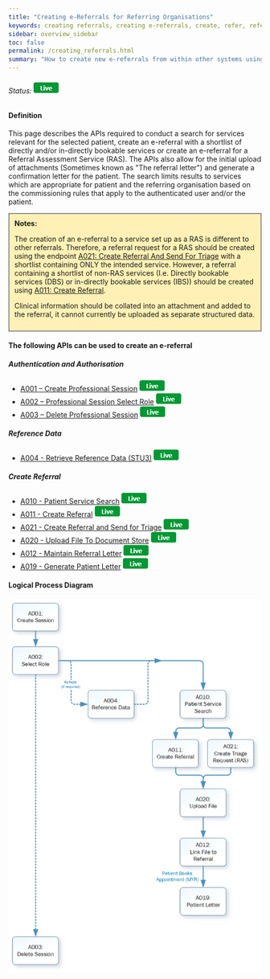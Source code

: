 ```yaml
---
title: "Creating e-Referrals for Referring Organisations"
keywords: creating referrals, creating e-referrals, create, refer, referring
sidebar: overview_sidebar
toc: false
permalink: /creating_referrals.html
summary: "How to create new e-referrals from within other systems using the e-RS integration APIs"
---
```


###### Status: ![Live](images/icons/api_live.png)

#### Definition

This page describes the APIs required to conduct a search for services relevant for the selected patient, create an e-referral with a shortlist of directly and/or in-directly bookable services or create an e-referral for a Referral Assessment Service (RAS). The APIs also allow for the initial upload of attachments (Sometimes known as "The referral letter") and generate a confirmation letter for the patient. The search limits results to services which are appropriate for patient and the referring organisation based on the commissioning rules that apply to the authenticated user and/or the patient.

<div style="border: 2px solid #888888; padding: 10px; background: #fff1b5;">
<b>Notes:</b>

The creation of an e-referral to a service set up as a RAS is different to other referrals. Therefore, a referral request for a RAS should be created using the endpoint [A021: Create Referral And Send For Triage](explore_endpoint_a021.html) with a shortlist containing ONLY the intended service. However, a referral containing a shortlist of non-RAS services (I.e. Directly bookable services (DBS) or in-directly bookable services (IBS)) should be created using [A011: Create Referral](explore_endpoint_a011.html).   

Clinical information should be collated into an attachment and added to the referral, it cannot currently be uploaded as separate structured data.   
</div>   

#### The following APIs can be used to create an e-referral

##### Authentication and Authorisation
* [A001 – Create Professional Session](explore_endpoint_a001.html) ![Live](images/icons/api_live.png)
* [A002 – Professional Session Select Role](explore_endpoint_a002.html) ![Live](images/icons/api_live.png)
* [A003 – Delete Professional Session](explore_endpoint_a003.html) ![Live](images/icons/api_live.png)

##### Reference Data
* [A004 - Retrieve Reference Data (STU3)](explore_endpoint_a004_STU3.html) ![Live](images/icons/api_live.png)

##### Create Referral
* [A010 - Patient Service Search](explore_endpoint_a010.html) ![Live](images/icons/api_live.png)
* [A011 - Create Referral](explore_endpoint_a011.html) ![Live](images/icons/api_live.png)
* [A021 - Create Referral and Send for Triage](explore_endpoint_a021.html) ![Live](images/icons/api_live.png)
* [A020 - Upload File To Document Store](explore_endpoint_a020.html) ![Live](images/icons/api_live.png)
* [A012 - Maintain Referral Letter](explore_endpoint_a012.html) ![Live](images/icons/api_live.png)
* [A019 - Generate Patient Letter](explore_endpoint_a019.html) ![Live](images/icons/api_live.png)


#### Logical Process Diagram

![Creating Referrals](images/explore/creating_referrals.png)
